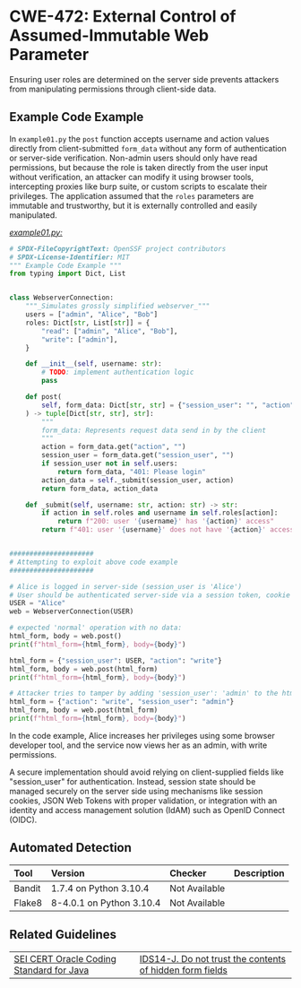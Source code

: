 # CWE-472: External Control of Assumed-Immutable Web Parameter

Ensuring user roles are determined on the server side prevents attackers from manipulating permissions through client-side data.

## Example Code Example

In `example01.py` the `post` function accepts username and action values directly from client-submitted `form_data` without any form of authentication or server-side verification. Non-admin users should only have read permissions, but because the role is taken directly from the user input without verification, an attacker can modify it using browser tools, intercepting proxies like burp suite, or custom scripts to escalate their privileges. The application assumed that the `roles` parameters are immutable and trustworthy, but it is externally controlled and easily manipulated.

[*example01.py:*](example01.py)

```py
# SPDX-FileCopyrightText: OpenSSF project contributors
# SPDX-License-Identifier: MIT
""" Example Code Example """
from typing import Dict, List


class WebserverConnection:
    """_Simulates grossly simplified webserver_"""
    users = ["admin", "Alice", "Bob"]
    roles: Dict[str, List[str]] = {
        "read": ["admin", "Alice", "Bob"],
        "write": ["admin"],
    }

    def __init__(self, username: str):
        # TODO: implement authentication logic
        pass

    def post(
        self, form_data: Dict[str, str] = {"session_user": "", "action": ""}
    ) -> tuple[Dict[str, str], str]:
        """
        form_data: Represents request data send in by the client
        """
        action = form_data.get("action", "")
        session_user = form_data.get("session_user", "")
        if session_user not in self.users:
            return form_data, "401: Please login"
        action_data = self._submit(session_user, action)
        return form_data, action_data

    def _submit(self, username: str, action: str) -> str:
        if action in self.roles and username in self.roles[action]:
            return f"200: user '{username}' has '{action}' access"
        return f"401: user '{username}' does not have '{action}' access"


#####################
# Attempting to exploit above code example
#####################

# Alice is logged in server-side (session_user is 'Alice')
# User should be authenticated server-side via a session token, cookie or JWT.
USER = "Alice"
web = WebserverConnection(USER)

# expected 'normal' operation with no data:
html_form, body = web.post()
print(f"html_form={html_form}, body={body}")

html_form = {"session_user": USER, "action": "write"}
html_form, body = web.post(html_form)
print(f"html_form={html_form}, body={body}")

# Attacker tries to tamper by adding 'session_user': 'admin' to the html_form
html_form = {"action": "write", "session_user": "admin"}
html_form, body = web.post(html_form)
print(f"html_form={html_form}, body={body}")

```

In the code example, Alice increases her privileges using some browser developer tool, and the service now views her as an admin, with write permissions.

A secure implementation should avoid relying on client-supplied fields like "session_user" for authentication. Instead, session state should be managed securely on the server side using mechanisms like session cookies, JSON Web Tokens with proper validation, or integration with an identity and access management solution (IdAM) such as OpenID Connect (OIDC).

## Automated Detection

|Tool|Version|Checker|Description|
|:---|:---|:---|:---|
|Bandit|1.7.4 on Python 3.10.4|Not Available||
|Flake8|8-4.0.1 on Python 3.10.4|Not Available||

## Related Guidelines

|||
|:---|:---|
|[SEI CERT Oracle Coding Standard for Java](https://wiki.sei.cmu.edu/confluence/display/java/SEI+CERT+Oracle+Coding+Standard+for+Java)|[IDS14-J. Do not trust the contents of hidden form fields](https://wiki.sei.cmu.edu/confluence/display/java/IDS14-J.+Do+not+trust+the+contents+of+hidden+form+fields)|
